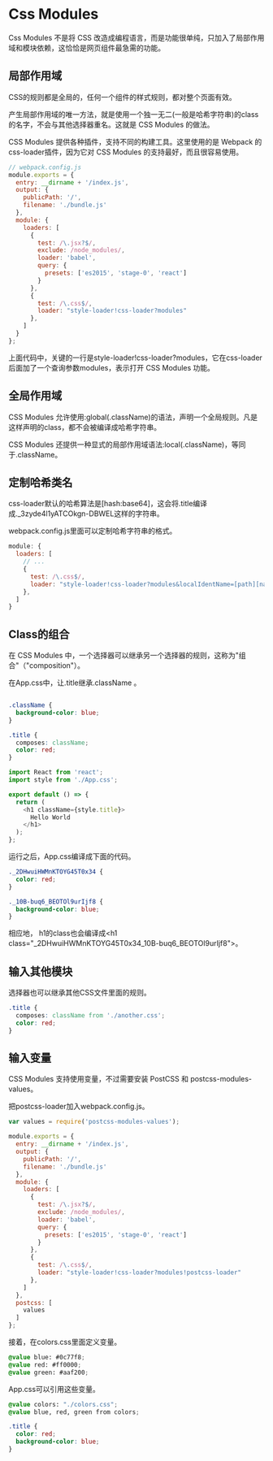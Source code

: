 # Css Modules

Css Modules 不是将 CSS 改造成编程语言，而是功能很单纯，只加入了局部作用域和模块依赖，这恰恰是网页组件最急需的功能。

## 局部作用域

CSS的规则都是全局的，任何一个组件的样式规则，都对整个页面有效。

产生局部作用域的唯一方法，就是使用一个独一无二(一般是哈希字符串)的class的名字，不会与其他选择器重名。这就是 CSS Modules 的做法。

CSS Modules 提供各种插件，支持不同的构建工具。这里使用的是 Webpack 的css-loader插件，因为它对 CSS Modules 的支持最好，而且很容易使用。

```js
// webpack.config.js
module.exports = {
  entry: __dirname + '/index.js',
  output: {
    publicPath: '/',
    filename: './bundle.js'
  },
  module: {
    loaders: [
      {
        test: /\.jsx?$/,
        exclude: /node_modules/,
        loader: 'babel',
        query: {
          presets: ['es2015', 'stage-0', 'react']
        }
      },
      {
        test: /\.css$/,
        loader: "style-loader!css-loader?modules"
      },
    ]
  }
};
```

上面代码中，关键的一行是style-loader!css-loader?modules，它在css-loader后面加了一个查询参数modules，表示打开 CSS Modules 功能。

## 全局作用域

CSS Modules 允许使用:global(.className)的语法，声明一个全局规则。凡是这样声明的class，都不会被编译成哈希字符串。

CSS Modules 还提供一种显式的局部作用域语法:local(.className)，等同于.className。

## 定制哈希类名

css-loader默认的哈希算法是[hash:base64]，这会将.title编译成._3zyde4l1yATCOkgn-DBWEL这样的字符串。

webpack.config.js里面可以定制哈希字符串的格式。

```js
module: {
  loaders: [
    // ...
    {
      test: /\.css$/,
      loader: "style-loader!css-loader?modules&localIdentName=[path][name]---[local]---[hash:base64:5]"
    },
  ]
}
```

## Class的组合

在 CSS Modules 中，一个选择器可以继承另一个选择器的规则，这称为"组合"（"composition"）。

在App.css中，让.title继承.className 。

```css

.className {
  background-color: blue;
}

.title {
  composes: className;
  color: red;
}
```

```js
import React from 'react';
import style from './App.css';

export default () => {
  return (
    <h1 className={style.title}>
      Hello World
    </h1>
  );
};
```

运行之后，App.css编译成下面的代码。

```css
._2DHwuiHWMnKTOYG45T0x34 {
  color: red;
}

._10B-buq6_BEOTOl9urIjf8 {
  background-color: blue;
}
```

相应地， h1的class也会编译成\<h1 class="_2DHwuiHWMnKTOYG45T0x34_10B-buq6_BEOTOl9urIjf8">。

## 输入其他模块

选择器也可以继承其他CSS文件里面的规则。

```css
.title {
  composes: className from './another.css';
  color: red;
}
```

## 输入变量

CSS Modules 支持使用变量，不过需要安装 PostCSS 和 postcss-modules-values。

把postcss-loader加入webpack.config.js。

```js
var values = require('postcss-modules-values');

module.exports = {
  entry: __dirname + '/index.js',
  output: {
    publicPath: '/',
    filename: './bundle.js'
  },
  module: {
    loaders: [
      {
        test: /\.jsx?$/,
        exclude: /node_modules/,
        loader: 'babel',
        query: {
          presets: ['es2015', 'stage-0', 'react']
        }
      },
      {
        test: /\.css$/,
        loader: "style-loader!css-loader?modules!postcss-loader"
      },
    ]
  },
  postcss: [
    values
  ]
};
```

接着，在colors.css里面定义变量。

```css
@value blue: #0c77f8;
@value red: #ff0000;
@value green: #aaf200;
```

App.css可以引用这些变量。

```css
@value colors: "./colors.css";
@value blue, red, green from colors;

.title {
  color: red;
  background-color: blue;
}
```
